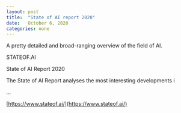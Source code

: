 ```yaml
---
layout: post
title:  "State of AI report 2020"
date:   October 6, 2020
categories: none
---
```




A pretty detailed and broad-ranging overview of the field of AI. 






STATEOF.AI

State of AI Report 2020

The State of AI Report analyses the most interesting developments i

...



[https://www.stateof.ai/](https://www.stateof.ai/)



 

